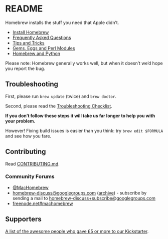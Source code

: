 # README
Homebrew installs the stuff you need that Apple didn’t.

- [Install Homebrew](Installation.md)
- [Frequently Asked Questions](FAQ.md)
- [Tips and Tricks](Tips-N'-Tricks.md)
- [Gems, Eggs and Perl Modules](Gems,-Eggs-and-Perl-Modules.md)
- [Homebrew and Python](Homebrew-and-Python.md)

Please note: Homebrew generally works well, but when it doesn’t we’d hope you
report the bug.

## Troubleshooting
First, please run `brew update` (twice) and `brew doctor`.

Second, please read the [Troubleshooting Checklist](Troubleshooting.md).

**If you don’t follow these steps it will take us far longer to help you with
your problem.**

However! Fixing build issues is easier than you think: try
`brew edit $FORMULA` and see how you fare.

## Contributing
Read [CONTRIBUTING.md](../CONTRIBUTING.md).

### Community Forums
-  [@MacHomebrew](https://twitter.com/MacHomebrew)
-  [homebrew-discuss@googlegroups.com](mailto:homebrew-discuss@googlegroups.com) ([archive](https://groups.google.com/forum/#!forum/homebrew-discuss)) - subscribe by sending a mail to  [homebrew-discuss+subscribe@googlegroups.com](mailto:homebrew-discuss+subscribe@googlegroups.com)
-  [freenode.net\#machomebrew](irc://irc.freenode.net/#machomebrew)

## Supporters
[A list of the awesome people who gave £5 or more to our
Kickstarter](./Kickstarter-Supporters.md).
